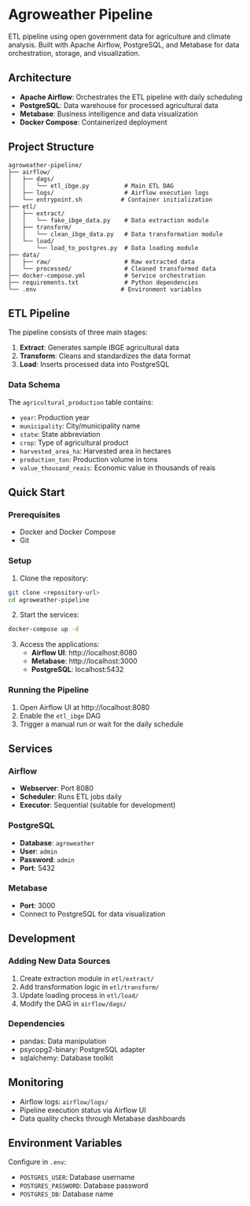 # Agroweather Pipeline

ETL pipeline using open government data for agriculture and climate analysis. Built with Apache Airflow, PostgreSQL, and Metabase for data orchestration, storage, and visualization.

## Architecture

- **Apache Airflow**: Orchestrates the ETL pipeline with daily scheduling
- **PostgreSQL**: Data warehouse for processed agricultural data
- **Metabase**: Business intelligence and data visualization
- **Docker Compose**: Containerized deployment

## Project Structure

```
agroweather-pipeline/
├── airflow/
│   ├── dags/
│   │   └── etl_ibge.py          # Main ETL DAG
│   ├── logs/                    # Airflow execution logs
│   └── entrypoint.sh           # Container initialization
├── etl/
│   ├── extract/
│   │   └── fake_ibge_data.py    # Data extraction module
│   ├── transform/
│   │   └── clean_ibge_data.py   # Data transformation module
│   └── load/
│       └── load_to_postgres.py  # Data loading module
├── data/
│   ├── raw/                     # Raw extracted data
│   └── processed/               # Cleaned transformed data
├── docker-compose.yml           # Service orchestration
├── requirements.txt             # Python dependencies
└── .env                        # Environment variables
```

## ETL Pipeline

The pipeline consists of three main stages:

1. **Extract**: Generates sample IBGE agricultural data
2. **Transform**: Cleans and standardizes the data format
3. **Load**: Inserts processed data into PostgreSQL

### Data Schema

The `agricultural_production` table contains:
- `year`: Production year
- `municipality`: City/municipality name
- `state`: State abbreviation
- `crop`: Type of agricultural product
- `harvested_area_ha`: Harvested area in hectares
- `production_ton`: Production volume in tons
- `value_thousand_reais`: Economic value in thousands of reais

## Quick Start

### Prerequisites
- Docker and Docker Compose
- Git

### Setup

1. Clone the repository:
```bash
git clone <repository-url>
cd agroweather-pipeline
```

2. Start the services:
```bash
docker-compose up -d
```

3. Access the applications:
   - **Airflow UI**: http://localhost:8080
   - **Metabase**: http://localhost:3000
   - **PostgreSQL**: localhost:5432

### Running the Pipeline

1. Open Airflow UI at http://localhost:8080
2. Enable the `etl_ibge` DAG
3. Trigger a manual run or wait for the daily schedule

## Services

### Airflow
- **Webserver**: Port 8080
- **Scheduler**: Runs ETL jobs daily
- **Executor**: Sequential (suitable for development)

### PostgreSQL
- **Database**: `agroweather`
- **User**: `admin`
- **Password**: `admin`
- **Port**: 5432

### Metabase
- **Port**: 3000
- Connect to PostgreSQL for data visualization

## Development

### Adding New Data Sources
1. Create extraction module in `etl/extract/`
2. Add transformation logic in `etl/transform/`
3. Update loading process in `etl/load/`
4. Modify the DAG in `airflow/dags/`

### Dependencies
- pandas: Data manipulation
- psycopg2-binary: PostgreSQL adapter
- sqlalchemy: Database toolkit

## Monitoring

- Airflow logs: `airflow/logs/`
- Pipeline execution status via Airflow UI
- Data quality checks through Metabase dashboards

## Environment Variables

Configure in `.env`:
- `POSTGRES_USER`: Database username
- `POSTGRES_PASSWORD`: Database password
- `POSTGRES_DB`: Database name